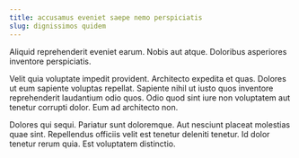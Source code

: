 ```yaml
---
title: accusamus eveniet saepe nemo perspiciatis
slug: dignissimos quidem
---
```


Aliquid reprehenderit eveniet earum. Nobis aut atque. Doloribus asperiores inventore perspiciatis.

Velit quia voluptate impedit provident. Architecto expedita et quas. Dolores ut eum sapiente voluptas repellat. Sapiente nihil ut iusto quos inventore reprehenderit laudantium odio quos. Odio quod sint iure non voluptatem aut tenetur corrupti dolor. Eum ad architecto non.

Dolores qui sequi. Pariatur sunt doloremque. Aut nesciunt placeat molestias quae sint. Repellendus officiis velit est tenetur deleniti tenetur. Id dolor tenetur rerum quia. Est voluptatem distinctio.

